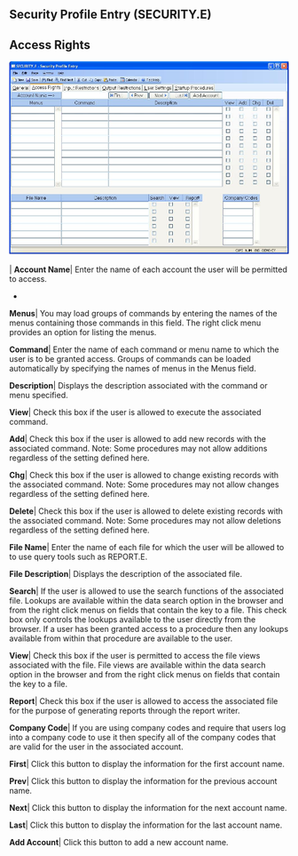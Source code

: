 ## Security Profile Entry (SECURITY.E)
<PageHeader />

## Access Rights

![](./SECURITY-E-2.jpg)

| **Account Name**|  Enter the name of each account the user will be permitted
to access.

-  
**Menus**|  You may load groups of commands by entering the names of the menus
containing those commands in this field. The right click menu provides an
option for listing the menus.

**Command**|  Enter the name of each command or menu name to which the user is
to be granted access. Groups of commands can be loaded automatically by
specifying the names of menus in the Menus field.

**Description**|  Displays the description associated with the command or menu
specified.

**View**|  Check this box if the user is allowed to execute the associated
command.

**Add**|  Check this box if the user is allowed to add new records with the
associated command. Note: Some procedures may not allow additions regardless
of the setting defined here.

**Chg**|  Check this box if the user is allowed to change existing records
with the associated command. Note: Some procedures may not allow changes
regardless of the setting defined here.

**Delete**|  Check this box if the user is allowed to delete existing records
with the associated command. Note: Some procedures may not allow deletions
regardless of the setting defined here.

**File Name**|  Enter the name of each file for which the user will be allowed
to to use query tools such as REPORT.E.

**File Description**|  Displays the description of the associated file.

**Search**|  If the user is allowed to use the search functions of the
associated file. Lookups are available within the data search option in the
browser and from the right click menus on fields that contain the key to a
file. This check box only controls the lookups available to the user directly
from the browser. If a user has been granted access to a procedure then any
lookups available from within that procedure are available to the user.

**View**|  Check this box if the user is permitted to access the file views
associated with the file. File views are available within the data search
option in the browser and from the right click menus on fields that contain
the key to a file.

**Report**|  Check this box if the user is allowed to access the associated
file for the purpose of generating reports through the report writer.

**Company Code**|  If you are using company codes and require that users log
into a company code to use it then specify all of the company codes that are
valid for the user in the associated account.

**First**|  Click this button to display the information for the first account
name.

**Prev**|  Click this button to display the information for the previous
account name.

**Next**|  Click this button to display the information for the next account
name.

**Last**|  Click this button to display the information for the last account
name.

**Add Account**|  Click this button to add a new account name.


<badge text= "Version 8.10.57 " vertical="middle" />

<PageFooter />
